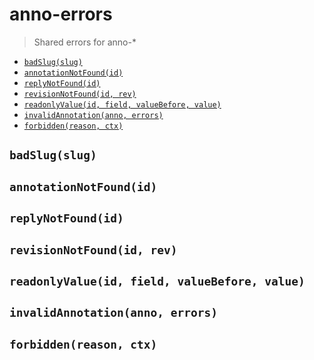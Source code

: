 # anno-errors

> Shared errors for anno-*

<!-- BEGIN-MARKDOWN-TOC -->
* [`badSlug(slug)`](#badslugslug)
* [`annotationNotFound(id)`](#annotationnotfoundid)
* [`replyNotFound(id)`](#replynotfoundid)
* [`revisionNotFound(id, rev)`](#revisionnotfoundid-rev)
* [`readonlyValue(id, field, valueBefore, value)`](#readonlyvalueid-field-valuebefore-value)
* [`invalidAnnotation(anno, errors)`](#invalidannotationanno-errors)
* [`forbidden(reason, ctx)`](#forbiddenreason-ctx)

<!-- END-MARKDOWN-TOC -->

<!-- BEGIN-RENDER ./errors.js -->
## `badSlug(slug)`
## `annotationNotFound(id)`
## `replyNotFound(id)`
## `revisionNotFound(id, rev)`
## `readonlyValue(id, field, valueBefore, value)`
## `invalidAnnotation(anno, errors)`
## `forbidden(reason, ctx)`

<!-- END-RENDER -->
